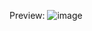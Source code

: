 Preview:
![image](https://user-images.githubusercontent.com/118600396/210630123-1b897259-615e-4ccf-8630-9c9cdc7e31be.png)
